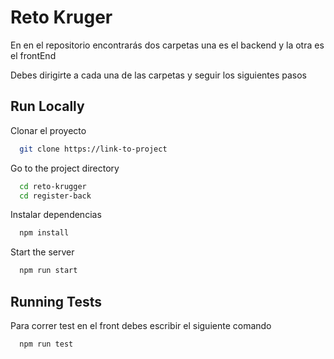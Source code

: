 
# Reto Kruger

En en el repositorio encontrarás dos carpetas una es el backend y la otra es el frontEnd

Debes dirigirte a cada una de las carpetas y seguir los siguientes pasos


## Run Locally

Clonar el proyecto

```bash
  git clone https://link-to-project
```

Go to the project directory

```bash
  cd reto-krugger
  cd register-back
```

Instalar dependencias

```bash
  npm install
```

Start the server

```bash
  npm run start
```

## Running Tests

Para correr test en el front debes escribir el siguiente comando

```bash
  npm run test
```
